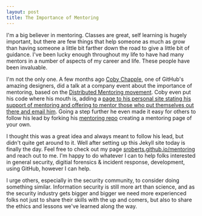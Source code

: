 ```yaml
---
layout: post
title: The Importance of Mentoring
---
```

I'm a big believer in mentoring. Classes are great, self learning is hugely important, but there are few things that help someone as much as grow than having someone a little bit farther down the road to give a little bit of guidance. I've been lucky enough throughout my life to have had many mentors in a number of aspects of my career and life. These people have been invaluable.

I'm not the only one. A few months ago [Coby Chapple](http://cobyism.com), one of GitHub's amazing designers, did a talk at a company event about the importance of mentoring, based on the [Distributed Mentoring movement](http://mentoring.is). Coby even put his code where his mouth is, adding a [page to his personal site stating his support of mentoring and offering to mentor those who put themselves out there and email him](http://cobyism.com/mentoring/). Going a step further he even made it easy for others to follow his lead by forking his [mentoring repo](https://github.com/cobyism/mentoring) creating a mentoring page of your own.

I thought this was a great idea and always meant to follow his lead, but didn't quite get around to it. Well after setting up this Jekyll site today is finally the day. Feel free to check out my page [sroberts.github.io/mentoring](http://sroberts.github.io/mentoring/) and reach out to me. I'm happy to do whatever I can to help folks interested in general security, digitial forensics & incident response, development, using GitHub, however I can help.

I urge others, especially in the security community, to consider doing something similar. Information security is still more art than science, and as the security industry gets bigger and bigger we need more experienced folks not just to share their skills with the up and comers, but also to share the ethics and lessons we've learned along the way.